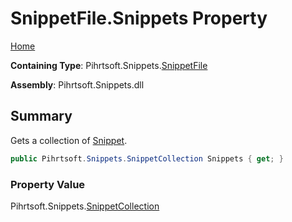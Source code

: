 # SnippetFile\.Snippets Property

[Home](../../../../README.md)

**Containing Type**: Pihrtsoft\.Snippets\.[SnippetFile](../README.md)

**Assembly**: Pihrtsoft\.Snippets\.dll

## Summary

Gets a collection of [Snippet](../../Snippet/README.md)\.

```csharp
public Pihrtsoft.Snippets.SnippetCollection Snippets { get; }
```

### Property Value

Pihrtsoft\.Snippets\.[SnippetCollection](../../SnippetCollection/README.md)

